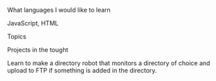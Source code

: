 What languages I would like to learn

JavaScript,
HTML

Topics

Projects in the tought

Learn to make a directory robot that monitors a directory of choice and upload to FTP if something is added in the directory.
